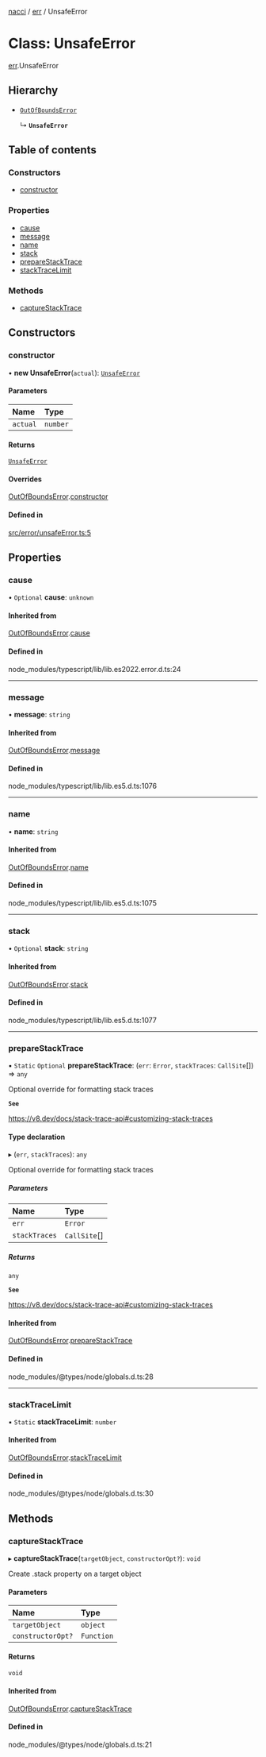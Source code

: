 [nacci](../README.md) / [err](../modules/err.md) / UnsafeError

# Class: UnsafeError

[err](../modules/err.md).UnsafeError

## Hierarchy

- [`OutOfBoundsError`](err.OutOfBoundsError.md)

  ↳ **`UnsafeError`**

## Table of contents

### Constructors

- [constructor](err.UnsafeError.md#constructor)

### Properties

- [cause](err.UnsafeError.md#cause)
- [message](err.UnsafeError.md#message)
- [name](err.UnsafeError.md#name)
- [stack](err.UnsafeError.md#stack)
- [prepareStackTrace](err.UnsafeError.md#preparestacktrace)
- [stackTraceLimit](err.UnsafeError.md#stacktracelimit)

### Methods

- [captureStackTrace](err.UnsafeError.md#capturestacktrace)

## Constructors

### constructor

• **new UnsafeError**(`actual`): [`UnsafeError`](err.UnsafeError.md)

#### Parameters

| Name | Type |
| :------ | :------ |
| `actual` | `number` |

#### Returns

[`UnsafeError`](err.UnsafeError.md)

#### Overrides

[OutOfBoundsError](err.OutOfBoundsError.md).[constructor](err.OutOfBoundsError.md#constructor)

#### Defined in

[src/error/unsafeError.ts:5](https://github.com/havelessbemore/nacci/blob/ae7cafb/src/error/unsafeError.ts#L5)

## Properties

### cause

• `Optional` **cause**: `unknown`

#### Inherited from

[OutOfBoundsError](err.OutOfBoundsError.md).[cause](err.OutOfBoundsError.md#cause)

#### Defined in

node_modules/typescript/lib/lib.es2022.error.d.ts:24

___

### message

• **message**: `string`

#### Inherited from

[OutOfBoundsError](err.OutOfBoundsError.md).[message](err.OutOfBoundsError.md#message)

#### Defined in

node_modules/typescript/lib/lib.es5.d.ts:1076

___

### name

• **name**: `string`

#### Inherited from

[OutOfBoundsError](err.OutOfBoundsError.md).[name](err.OutOfBoundsError.md#name)

#### Defined in

node_modules/typescript/lib/lib.es5.d.ts:1075

___

### stack

• `Optional` **stack**: `string`

#### Inherited from

[OutOfBoundsError](err.OutOfBoundsError.md).[stack](err.OutOfBoundsError.md#stack)

#### Defined in

node_modules/typescript/lib/lib.es5.d.ts:1077

___

### prepareStackTrace

▪ `Static` `Optional` **prepareStackTrace**: (`err`: `Error`, `stackTraces`: `CallSite`[]) => `any`

Optional override for formatting stack traces

**`See`**

https://v8.dev/docs/stack-trace-api#customizing-stack-traces

#### Type declaration

▸ (`err`, `stackTraces`): `any`

Optional override for formatting stack traces

##### Parameters

| Name | Type |
| :------ | :------ |
| `err` | `Error` |
| `stackTraces` | `CallSite`[] |

##### Returns

`any`

**`See`**

https://v8.dev/docs/stack-trace-api#customizing-stack-traces

#### Inherited from

[OutOfBoundsError](err.OutOfBoundsError.md).[prepareStackTrace](err.OutOfBoundsError.md#preparestacktrace)

#### Defined in

node_modules/@types/node/globals.d.ts:28

___

### stackTraceLimit

▪ `Static` **stackTraceLimit**: `number`

#### Inherited from

[OutOfBoundsError](err.OutOfBoundsError.md).[stackTraceLimit](err.OutOfBoundsError.md#stacktracelimit)

#### Defined in

node_modules/@types/node/globals.d.ts:30

## Methods

### captureStackTrace

▸ **captureStackTrace**(`targetObject`, `constructorOpt?`): `void`

Create .stack property on a target object

#### Parameters

| Name | Type |
| :------ | :------ |
| `targetObject` | `object` |
| `constructorOpt?` | `Function` |

#### Returns

`void`

#### Inherited from

[OutOfBoundsError](err.OutOfBoundsError.md).[captureStackTrace](err.OutOfBoundsError.md#capturestacktrace)

#### Defined in

node_modules/@types/node/globals.d.ts:21
